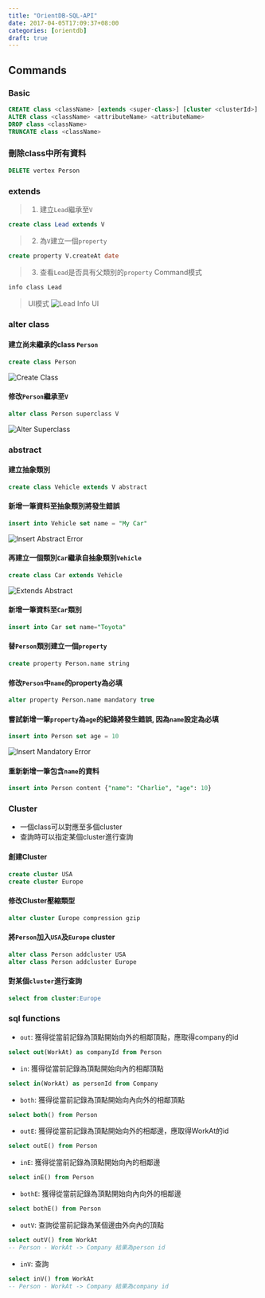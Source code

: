 ```yaml
---
title: "OrientDB-SQL-API"
date: 2017-04-05T17:09:37+08:00
categories: [orientdb]
draft: true
---
```


<!--more-->
## Commands

### Basic
```sql
CREATE class <className> [extends <super-class>] [cluster <clusterId>]
ALTER class <className> <attributeName> <attributeName>
DROP class <className>
TRUNCATE class <className>
```

### 刪除class中所有資料
```sql
DELETE vertex Person
```

### extends
>1. 建立`Lead`繼承至`V`
```sql
create class Lead extends V
```
>2. 為`V`建立一個`property`
```sql
create property V.createAt date
```
>3. 查看`Lead`是否具有父類別的`property`
> Command模式
```sh
info class Lead
```
> UI模式
![Lead Info UI](/images/orientdb-sql-api/lead_info_ui.gif)


### alter class
#### 建立尚未繼承的class `Person`
```sql
create class Person
```
![Create Class](/images/orientdb-sql-api/create_class.gif)
#### 修改`Person`繼承至`V`
```sql
alter class Person superclass V
```
![Alter Superclass](/images/orientdb-sql-api/alter_superclasss.gif)

### abstract
#### 建立抽象類別
```sql
create class Vehicle extends V abstract
```

#### 新增一筆資料至抽象類別將發生錯誤
```sql
insert into Vehicle set name = "My Car"
```
![Insert Abstract Error](/images/orientdb-sql-api/insert_abstract_error.png)

#### 再建立一個類別`Car`繼承自抽象類別`Vehicle`
```sql
create class Car extends Vehicle
```
![Extends Abstract](/images/orientdb-sql-api/extends_abstract.png)

#### 新增一筆資料至`Car`類別
```sql
insert into Car set name="Toyota"
```

#### 替`Person`類別建立一個`property`
```sql
create property Person.name string
```

#### 修改`Person`中`name`的property為必填
```sql
alter property Person.name mandatory true
```

#### 嘗試新增一筆`property`為`age`的紀錄將發生錯誤, 因為`name`設定為必填
```sql
insert into Person set age = 10
```
![Insert Mandatory Error](/images/orientdb-sql-api/insert_mandatory_error.png)

#### 重新新增一筆包含`name`的資料
```sql
insert into Person content {"name": "Charlie", "age": 10}
```

### Cluster
- 一個class可以對應至多個cluster
- 查詢時可以指定某個cluster進行查詢

#### 創建Cluster
```sql
create cluster USA
create cluster Europe
```

#### 修改Cluster壓縮類型
```sql
alter cluster Europe compression gzip
```

#### 將`Person`加入`USA`及`Europe` cluster
```sql
alter class Person addcluster USA
alter class Person addcluster Europe
```

#### 對某個`cluster`進行查詢
```sql
select from cluster:Europe
```

### sql functions

* `out`: 獲得從當前記錄為頂點開始向外的相鄰頂點，應取得company的id
```sql
select out(WorkAt) as companyId from Person
```

* `in`: 獲得從當前記錄為頂點開始向內的相鄰頂點
```sql
select in(WorkAt) as personId from Company
```

* `both`: 獲得從當前記錄為頂點開始向內向外的相鄰頂點
```sql
select both() from Person
```

* `outE`: 獲得從當前記錄為頂點開始向外的相鄰邊，應取得WorkAt的id
```sql
select outE() from Person
```

* `inE`: 獲得從當前記錄為頂點開始向內的相鄰邊
```sql
select inE() from Person
```

* `bothE`: 獲得從當前記錄為頂點開始向內向外的相鄰邊
```sql
select bothE() from Person
```

* `outV`: 查詢從當前記錄為某個邊由外向內的頂點
```sql
select outV() from WorkAt
-- Person - WorkAt -> Company 結果為person id
```

* `inV`: 查詢
```sql
select inV() from WorkAt
-- Person - WorkAt -> Company 結果為company id
```